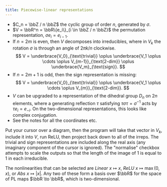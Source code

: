 ```yaml
---
title: Piecewise-linear representations
---
```


<script type="module">
    import PLCyclic from './PLCyclic.svelte'

    new PLCyclic({target: document.getElementById('PLCyclic')})
</script>

- $C_n = \bbZ / n \bbZ$ the cyclic group of order $n$, generated by $\sigma$.
- $V = \bbR^n = \bbR\{e_i\}_{i \in \bbZ / n \bbZ}$ the permutation representation, $\sigma e_i = e_{i - 1}$.
- If $n = 2m$ is even, then $V$ decomposes into irreducibles, where in $V_k$ the rotation $\sigma$ is through an angle of $2 \pi k / n$ clockwise.
  $$ V = \underbrace{V_0}_{\text{trivial}} \oplus \underbrace{V_1 \oplus \cdots \oplus V_{m-1}}_{\text{2-dim}} \oplus \underbrace{V_m}_{\text{sign}}. $$
- If $n = 2m + 1$ is odd, then the sign representation is missing:
  $$ V = \underbrace{V_0}_{\text{trivial}} \oplus \underbrace{V_1 \oplus \cdots \oplus V_{m}}_{\text{2-dim}}. $$
- $V$ can be upgraded to a representation of the dihedral group $D_n$ on $2n$ elements, where a generating reflection $\tau$ satisfying $\tau \sigma \tau = \sigma^{-1}$ acts by $\tau e_i = e_{-i}$. On the two-dimensional representations, this looks like complex conjugation.
- See the notes for all the coordinates etc.

Put your cursor over a diagram, then the program will take that vector in $V_k$, include it into $V$, run ReLU, then project back down to all of the irreps.
The trivial and sign representations are included along the real axis (any imaginary component of the cursor is ignored).
The "normalise" checkbox attempts to scale the outputs so that the length of the image of $1$ is equal to $1$ in each irreducible.

The nonlinearities that can be selected are *Linear* $x \mapsto x$, *ReLU* $x \mapsto \max(0, x)$, or *Abs* $x \mapsto |x|$.
Any two of these form a basis over $\bbR$ for the space of PL maps $\bbR \to \bbR$, which is two-dimensional.

<div id="PLCyclic"></div>
